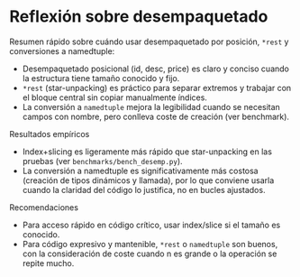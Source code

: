 # Reflexión sobre desempaquetado

Resumen rápido sobre cuándo usar desempaquetado por posición, `*rest` y conversiones a namedtuple:

- Desempaquetado posicional (id, desc, price) es claro y conciso cuando la estructura tiene tamaño conocido y fijo.
- `*rest` (star-unpacking) es práctico para separar extremos y trabajar con el bloque central sin copiar manualmente índices.
- La conversión a `namedtuple` mejora la legibilidad cuando se necesitan campos con nombre, pero conlleva coste de creación (ver benchmark).

Resultados empíricos

- Index+slicing es ligeramente más rápido que star-unpacking en las pruebas (ver `benchmarks/bench_desemp.py`).
- La conversión a namedtuple es significativamente más costosa (creación de tipos dinámicos y llamada), por lo que conviene usarla cuando la claridad del código lo justifica, no en bucles ajustados.

Recomendaciones

- Para acceso rápido en código crítico, usar index/slice si el tamaño es conocido.
- Para código expresivo y mantenible, `*rest` o `namedtuple` son buenos, con la consideración de coste cuando n es grande o la operación se repite mucho.
